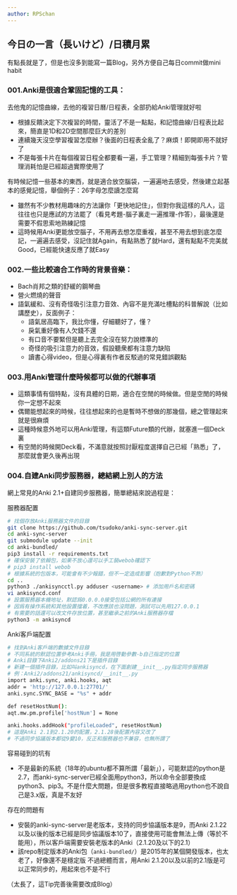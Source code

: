 ```yaml
---
author: RPSchan
---
```


## 今日の一言（長いけど）/日積月累
有點長就是了，但是也沒多到能寫一篇Blog，另外方便自己每日commit做mini habit

### 001.Anki是很適合鞏固記憶的工具：
去他鬼的記憶曲線，去他的複習日曆/日程表，全部扔給Anki管理就好啦
- 根據反饋決定下次複習的時間，靈活了不是一點點，和記憶曲線/日程表比起來，簡直是1D和2D空間那麼巨大的差別
- 連續幾天沒空學習複習怎麼辦？後面的日程表全亂了？麻煩！即開即用不就好了
- 不是每張卡片在每個複習日程全都要看一遍，手工管理？精細到每張卡片？管理消耗怕是已經超過實際使用了

有時候記憶一些基本的東西，就是適合放空腦袋，一遍遍地去感受，然後建立起基本的感覺記憶，舉個例子：26字母怎麼讀怎麼寫
- 雖然有不少教材用趣味的方法讓你「更快地記住」，但對你我這樣的凡人，這往往也只是應試的方法罷了（看見考題-腦子裏走一遍推理-作答），最後還是需要不假思索地熟練記憶
- 這時候用Anki更能放空腦子，不用再去想怎麼重複，甚至不用去想到底怎麼記，一遍遍去感受，沒記住就Again，有點熟悉了就Hard，還有點點不完美就Good，已經能快速反應了就Easy

### 002.一些比較適合工作時的背景音樂：
- Bach肖邦之類的舒緩的鋼琴曲
- 營火燃燒的聲音
- 語氣緩和、沒有奇怪吸引注意力音效、內容不是充滿吐槽點的科普解說（比如講歷史），反面例子：
    - 語氣居高臨下，我比你懂，仔細聽好了，懂？
    - 戾氣重好像有人欠錢不還
    - 有口音不要緊但是聽上去完全沒在努力說標準的
    - 奇怪的吸引注意力的音效，假設聽衆都有注意力缺陷
    - 讀書心得video，但是心得裏有作者反駁過的常見錯誤觀點

### 003.用Anki管理什麼時候都可以做的代辦事項
- 這類事情有個特點，沒有具體的日期，適合在空閒的時候做。但是空閒的時候你一定想不起來
- 偶爾能想起來的時候，往往想起來的也是暫時不想做的那幾個，總之管理起來就是很麻煩
- 這種時候意外地可以用Anki管理，有這類Future類的代辦，就塞進一個Deck裏
- 有空閒的時候開Deck看，不滿意就按照討厭程度選擇自己已經「熟悉」了，那麼就會更久後再出現

### 004.自建Anki同步服務器，總結網上別人的方法
網上常見的Anki 2.1+自建同步服務器，簡單總結來說過程是：

服務器配置
``` bash
# 找個存放Anki服務器文件的目錄
git clone https://github.com/tsudoko/anki-sync-server.git
cd anki-sync-server
git submodule update --init
cd anki-bundled/
pip3 install -r requirements.txt
# 確保安裝了依賴包，如果不放心還可以手工裝webob確認下
# pip3 install webob
# 根據系統的包版本，可能會有不少報錯，但不一定造成影響（抱歉對Python不熟）
cd ..
python3 ./ankisyncctl.py adduser <username> # 添加用戶名和密碼
vi ankisyncd.conf
# 設置服務器本機地址，默認爲0.0.0.0接受包括公網的所有連接
# 因爲有操作系統和其他設置擋着，不改應該也沒問題，測試可以先用127.0.0.1
# 有需要的話還可以改文件存放位置，甚至繼承之前的Anki服務器存檔
python3 -m ankisyncd
```

Anki客戶端配置
```bash
# 找到Anki客戶端的數據文件目錄
# 不同系統的默認位置參考Anki手冊，我是用啓動參數-b自己指定的位置
# Anki目錄下Anki2/addons21下是插件目錄
# 新建一個插件目錄，比如叫ankisyncd，在下面創建__init__.py指定同步服務器
# 例：Anki2/addons21/ankisyncd/__init__.py
import anki.sync, anki.hooks, aqt
addr = 'http://127.0.0.1:27701/'
anki.sync.SYNC_BASE = "%s" + addr

def resetHostNum():
aqt.mw.pm.profile['hostNum'] = None

anki.hooks.addHook("profileLoaded", resetHostNum)
# 這是Anki 2.1到2.1.20的配置，2.1.28後配置內容又改了
# 不過同步協議版本都從9變10，反正和服務器也不兼容，也無所謂了
```

容易碰到的坑有
- 不是最新的系統（18年的ubuntu都不算所謂「最新」），可能默認的python是2.7，而anki-sync-server已經全面用python3，所以命令全部要換成python3、pip3。不是什麼大問題，但是很多教程直接略過用python也不說自己是3.x版，真是不友好

存在的問題有
- 安裝的anki-sync-server是老版本，支持的同步協議版本是9，而Anki 2.1.22以及以後的版本已經是同步協議版本10了，直接使用可能會無法上傳（等於不能用），所以客戶端需要安裝老版本的Anki（2.1.20及以下的2.1）
- 該repo制定版本的Anki包（`anki-bundled/`）是2015年的某個開發版本，也太老了，好像還不是穩定版
不過總體而言，用Anki 2.1.20以及以前的2.1版是可以正常同步的，用起來也不是不行

（太長了，這Tip完善後需要改成Blog）